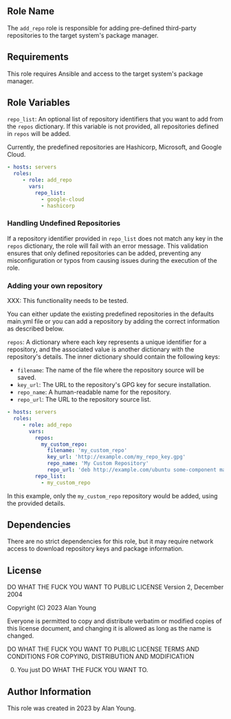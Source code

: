 ## Role Name

The `add_repo` role is responsible for adding pre-defined third-party
repositories to the target system's package manager.

## Requirements

This role requires Ansible and access to the target system's package manager.

## Role Variables

`repo_list`: An optional list of repository identifiers that you want to add
from the `repos` dictionary. If this variable is not provided, all
repositories defined in `repos` will be added.

Currently, the predefined repositories are Hashicorp, Microsoft, and Google
Cloud.

```yaml
- hosts: servers
  roles:
     - role: add_repo
       vars:
         repo_list:
           - google-cloud
           - hashicorp
```

### Handling Undefined Repositories

If a repository identifier provided in `repo_list` does not match any key in
the `repos` dictionary, the role will fail with an error message. This
validation ensures that only defined repositories can be added, preventing any
misconfiguration or typos from causing issues during the execution of the
role.

### Adding your own repository

XXX: This functionality needs to be tested.

You can either update the existing predefined repositories in the defaults
main.yml file or you can add a repository by adding the correct information as
described below.

`repos`: A dictionary where each key represents a unique identifier for
a repository, and the associated value is another dictionary with the
repository's details. The inner dictionary should contain the following keys:

- `filename`: The name of the file where the repository source will be saved.
- `key_url`: The URL to the repository's GPG key for secure installation.
- `repo_name`: A human-readable name for the repository.
- `repo_url`: The URL to the repository source list.

```yaml
- hosts: servers
  roles:
     - role: add_repo
       vars:
         repos:
           my_custom_repo:
             filename: 'my_custom_repo'
             key_url: 'http://example.com/my_repo_key.gpg'
             repo_name: 'My Custom Repository'
             repo_url: 'deb http://example.com/ubuntu some-component main'
         repo_list:
           - my_custom_repo
```

In this example, only the `my_custom_repo` repository would be added, using
the provided details.

## Dependencies

There are no strict dependencies for this role, but it may require network
access to download repository keys and package information.

## License

DO WHAT THE FUCK YOU WANT TO PUBLIC LICENSE
Version 2, December 2004

Copyright (C) 2023 Alan Young

Everyone is permitted to copy and distribute verbatim or modified
copies of this license document, and changing it is allowed as long
as the name is changed.

DO WHAT THE FUCK YOU WANT TO PUBLIC LICENSE
TERMS AND CONDITIONS FOR COPYING, DISTRIBUTION AND MODIFICATION

0. You just DO WHAT THE FUCK YOU WANT TO.

## Author Information

This role was created in 2023 by Alan Young.
